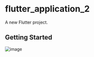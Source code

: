 # flutter_application_2

A new Flutter project.

## Getting Started

![image](https://github.com/user-attachments/assets/5b0bcf4b-f868-4d24-955e-9803b7abe16d)

